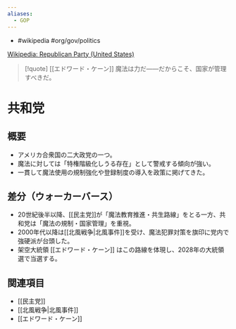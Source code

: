 ```yaml
---
aliases:
  - GOP
---
```

  - #wikipedia #org/gov/politics 

[Wikipedia: Republican Party (United States)](https://ja.wikipedia.org/wiki/アメリカ合衆国共和党)

> [!quote] [[エドワード・ケーン]]
> 魔法は力だ――だからこそ、国家が管理すべきだ。

# 共和党

## 概要
- アメリカ合衆国の二大政党の一つ。  
- 魔法に対しては「特権階級化しうる存在」として警戒する傾向が強い。  
- 一貫して魔法使用の規制強化や登録制度の導入を政策に掲げてきた。  

## 差分（ウォーカーバース）
- 20世紀後半以降、[[民主党]]が「魔法教育推進・共生路線」をとる一方、共和党は「魔法の規制・国家管理」を重視。  
- 2000年代以降は[[北風戦争|北風事件]]を受け、魔法犯罪対策を旗印に党内で強硬派が台頭した。  
- 架空大統領 [[エドワード・ケーン]] はこの路線を体現し、2028年の大統領選で当選する。  

## 関連項目
- [[民主党]]
- [[北風戦争|北風事件]]
- [[エドワード・ケーン]]
